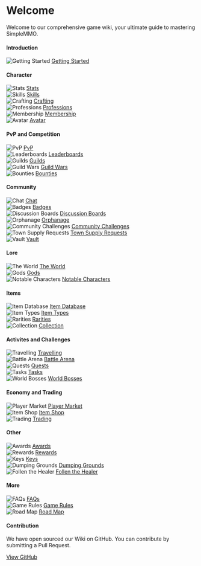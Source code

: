 # Welcome
Welcome to our comprehensive game wiki, your ultimate guide to mastering SimpleMMO.

<div class="grid grid-cols-1 sm:grid-cols-2 xl:grid-cols-4 gap-4 xl:gap-y-12 mt-4 home">
<div class="border-t border-neutral-800">

#### Introduction
![Getting Started](https://smmo-wiki.com/assets/icons/menu/getting_started.png) [Getting Started](/wiki/introduction/getting-started)

</div>

<div class="border-t border-neutral-800">

#### Character
![Stats](https://smmo-wiki.com/assets/icons/menu/strength.png) [Stats](/wiki/character/stats)\
![Skills](https://smmo-wiki.com/assets/icons/menu/fishing.png) [Skills](/wiki/character/skills)\
![Crafting](https://smmo-wiki.com/assets/icons/menu/crafting.png) [Crafting](/wiki/character/crafting)\
![Professions](https://smmo-wiki.com/assets/icons/menu/cooking.png) [Professions](/wiki/character/professions)\
![Membership](https://smmo-wiki.com/assets/icons/menu/membership.png) [Membership](/wiki/character/membership)\
![Avatar](https://smmo-wiki.com/assets/icons/menu/membership.png) [Avatar](/wiki/character/avatar)

</div>
<div class="border-t border-neutral-800">

#### PvP and Competition
![PvP](https://smmo-wiki.com/assets/icons/menu/pvp.png) [PvP](/wiki/pvp-and-competition/pvp)\
![Leaderboards](https://smmo-wiki.com/assets/icons/menu/leaderboards.png) [Leaderboards](/wiki/pvp-and-competition/leaderboards)\
![Guilds](https://smmo-wiki.com/assets/icons/menu/guilds.png) [Guilds](/wiki/pvp-and-competition/guilds)\
![Guild Wars](https://smmo-wiki.com/assets/icons/menu/guild_wars.png) [Guild Wars](/wiki/pvp-and-competition/guild-wars)\
![Bounties](https://smmo-wiki.com/assets/icons/menu/bounties.png) [Bounties](/wiki/pvp-and-competition/bounties)


</div>
<div class="border-t border-neutral-800">
  
#### Community
![Chat](https://smmo-wiki.com/assets/icons/menu/chat.png) [Chat](/wiki/community/chat)\
![Badges](https://smmo-wiki.com/assets/icons/menu/badges.png) [Badges](/wiki/community/badges)\
![Discussion Boards](https://smmo-wiki.com/assets/icons/menu/discussion_boards.png) [Discussion Boards](/wiki/community/discussion-boards)\
![Orphanage](https://smmo-wiki.com/assets/icons/menu/orphanage.png) [Orphanage](/wiki/community/orphanage)\
![Community Challenges](https://smmo-wiki.com/assets/icons/menu/community_challenges.png) [Community Challenges](/wiki/community/community-challenges)\
![Town Supply Requests](https://smmo-wiki.com/assets/icons/menu/town_supply_requests.png) [Town Supply Requests](/wiki/community/town-supply-requests)\
![Vault](https://smmo-wiki.com/assets/icons/menu/vault.png) [Vault](/wiki/community/vault)

</div>
<div class="border-t border-neutral-800">

#### Lore
![The World](https://smmo-wiki.com/assets/icons/menu/world.png) [The World](/wiki/lore/the-world)\
![Gods](https://smmo-wiki.com/assets/icons/menu/gods.png) [Gods](/wiki/lore/the-world)\
![Notable Characters](https://smmo-wiki.com/assets/icons/menu/mahol.png) [Notable Characters](/wiki/lore/notable-characters)

</div>
<div class="border-t border-neutral-800">

#### Items
![Item Database](https://smmo-wiki.com/assets/icons/menu/item_database.png) [Item Database](https://smmo-db.com)\
![Item Types](https://smmo-wiki.com/assets/icons/menu/item_types.png) [Item Types](/wiki/items/item-types)\
![Rarities](https://smmo-wiki.com/assets/icons/menu/rarities.png) [Rarities](/wiki/items/rarities)\
![Collection](https://smmo-wiki.com/assets/icons/menu/collection.png) [Collection](/wiki/items/collection)

</div>
<div class="border-t border-neutral-800">

#### Activites and Challenges
![Travelling](https://smmo-wiki.com/assets/icons/menu/travelling.png) [Travelling](/wiki/activities-and-challenges/travelling)\
![Battle Arena](https://smmo-wiki.com/assets/icons/menu/arena.png) [Battle Arena](/wiki/activities-and-challenges/battle-arena)\
![Quests](https://smmo-wiki.com/assets/icons/menu/quests.png) [Quests](/wiki/activities-and-challenges/quests)\
![Tasks](https://smmo-wiki.com/assets/icons/menu/tasks.png) [Tasks](/wiki/activities-and-challenges/tasks)\
![World Bosses](https://smmo-wiki.com/assets/icons/menu/world_boss.png) [World Bosses](/wiki/activities-and-challenges/world-bosses)

</div>
<div class="border-t border-neutral-800">

#### Economy and Trading
![Player Market](https://smmo-wiki.com/assets/icons/menu/coins.png) [Player Market](/wiki/economy-and-trading/player-market)\
![Item Shop](https://smmo-wiki.com/assets/icons/menu/gold.png) [Item Shop](/wiki/economy-and-trading/item-shop)\
![Trading](https://smmo-wiki.com/assets/icons/menu/trading.png) [Trading](/wiki/economy-and-trading/trading)

</div>
<div class="border-t border-neutral-800">
  
#### Other
![Awards](https://smmo-wiki.com/assets/icons/menu/awards.png) [Awards](/wiki/other/awards)\
![Rewards](https://smmo-wiki.com/assets/icons/menu/rewards.png) [Rewards](/wiki/other/rewards)\
![Keys](https://smmo-wiki.com/assets/icons/menu/keys.png) [Keys](/wiki/other/keys)\
![Dumping Grounds](https://smmo-wiki.com/assets/icons/menu/dumping_grounds.png) [Dumping Grounds](/wiki/other/dumping-grounds)\
![Follen the Healer](https://smmo-wiki.com/assets/icons/menu/healer.png) [Follen the Healer](/wiki/other/follen-the-healer)

</div>
<div class="border-t border-neutral-800">
  
#### More

![FAQs](https://smmo-wiki.com/assets/icons/menu/book3.png) [FAQs](/wiki/more/faqs)\
![Game Rules](https://smmo-wiki.com/assets/icons/menu/book5.png) [Game Rules](/wiki/more/game-rules)\
![Road Map](https://smmo-wiki.com/assets/icons/menu/road_map.png) [Road Map](https://trello.com/b/XEzvjZVd/simplemmo-public-roadmap)

</div>
<div class="xl:col-span-2 border-t border-neutral-800">

#### Contribution

We have open sourced our Wiki on GitHub. You can contribute by submitting a Pull Request.

[View GitHub](https://github.com/ImY0mu/smmo-wiki-resources)

</div>
</div>

















